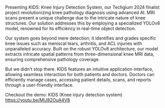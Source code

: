   Presenting KIDS: Knee Injury Detection System, our Techgium 2024 finalist project revolutionizing knee pathology diagnosis using advanced AI. MRI scans present a unique challenge due to the intricate nature of knee structures. Our solution addresses this by employing a specialized YOLOv8 model, renowned for its efficiency in real-time object detection.

Our system goes beyond mere detection; it identifies and grades specific knee issues such as meniscal tears, arthritis, and ACL injuries with unparalleled accuracy. Built on the robust YOLOv8 architecture, our model extracts intricate spatial patterns from three-dimensional knee MRI data, ensuring comprehensive pathology coverage.

But we didn't stop there. KIDS features an intuitive application interface, allowing seamless interaction for both patients and doctors. Doctors can efficiently manage cases, accessing patient details, scans, and reports through a user-friendly interface.

Checkout the demo:
KIDS (Knee injury detection system)
https://youtu.be/MlJ82OuA4V8 
